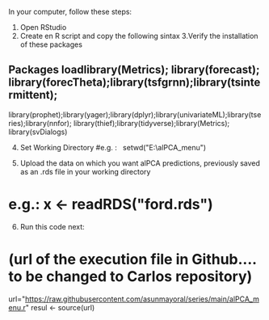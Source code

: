 In your computer, follow these steps:
1. Open RStudio
2. Create en R script and copy the following sintax
3.Verify the installation of these packages
## Packages loadlibrary(Metrics); library(forecast); library(forecTheta);library(tsfgrnn);library(tsintermittent); 
library(prophet);library(yager);library(dplyr);library(univariateML);library(tseries);library(nnfor); library(thief);library(tidyverse);library(Metrics); library(svDialogs)

4. Set Working Directory
#e.g. :   setwd("E:\\alPCA_menu")  

5. Upload the data on which you want alPCA predictions, previously saved as an .rds file in your working directory 
# e.g.: x <- readRDS("ford.rds")

6. Run this code next:
# (url of the execution file in Github.... to be changed to Carlos repository)
url="https://raw.githubusercontent.com/asunmayoral/series/main/alPCA_menu.r"
resul <- source(url)

